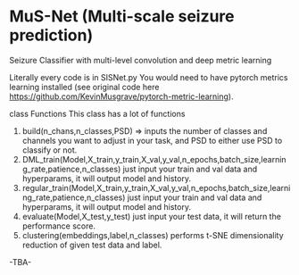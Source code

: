 # MuS-Net (Multi-scale seizure prediction)
Seizure Classifier with multi-level convolution and deep metric learning

Literally every code is in SISNet.py
You would need to have pytorch metrics learning installed (see original code here https://github.com/KevinMusgrave/pytorch-metric-learning).

class Functions
This class has a lot of functions
1. build(n_chans,n_classes,PSD) => inputs the number of classes and channels you want to adjust in your task, and PSD to either use PSD to classify or not.
2. DML_train(Model,X_train,y_train,X_val,y_val,n_epochs,batch_size,learning_rate,patience,n_classes) just input your train and val data and hyperparams, it will output model and history.
3. regular_train(Model,X_train,y_train,X_val,y_val,n_epochs,batch_size,learning_rate,patience,n_classes) just input your train and val data and hyperparams, it will output model and history.
4. evaluate(Model,X_test,y_test) just input your test data, it will return the performance score.
5. clustering(embeddings,label,n_classes) performs t-SNE dimensionality reduction of given test data and label.

-TBA-
